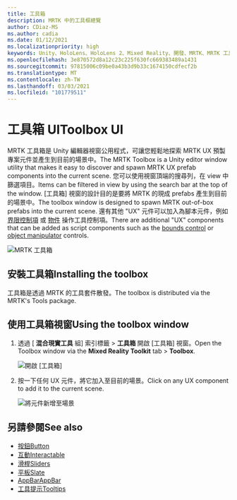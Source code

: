```yaml
---
title: 工具箱
description: MRTK 中的工具框總覽
author: CDiaz-MS
ms.author: cadia
ms.date: 01/12/2021
ms.localizationpriority: high
keywords: Unity、HoloLens、HoloLens 2、Mixed Reality、開發、MRTK、MRTK 工具箱
ms.openlocfilehash: 3e870572d8a12c23c225f630fc669383489a1431
ms.sourcegitcommit: 97815006c09be0a43b3d9b33c1674150cdfecf2b
ms.translationtype: MT
ms.contentlocale: zh-TW
ms.lasthandoff: 03/03/2021
ms.locfileid: "101779511"
---
```

# <a name="toolbox-ui"></a><span data-ttu-id="0770a-104">工具箱 UI</span><span class="sxs-lookup"><span data-stu-id="0770a-104">Toolbox UI</span></span>

<span data-ttu-id="0770a-105">MRTK 工具箱是 Unity 編輯器視窗公用程式，可讓您輕鬆地探索 MRTK UX 預製專案元件並產生到目前的場景中。</span><span class="sxs-lookup"><span data-stu-id="0770a-105">The MRTK Toolbox is a Unity editor window utility that makes it easy to discover and spawn MRTK UX prefab components into the current scene.</span></span> <span data-ttu-id="0770a-106">您可以使用視窗頂端的搜尋列，在 view 中篩選項目。</span><span class="sxs-lookup"><span data-stu-id="0770a-106">Items can be filtered in view by using the search bar at the top of the window.</span></span> <span data-ttu-id="0770a-107">[工具箱] 視窗的設計目的是要將 MRTK 的現成 prefabs 產生到目前的場景中。</span><span class="sxs-lookup"><span data-stu-id="0770a-107">The toolbox window is designed to spawn MRTK out-of-box prefabs into the current scene.</span></span> <span data-ttu-id="0770a-108">還有其他 "UX" 元件可以加入為腳本元件，例如 [界限控制項](bounds-control.md) 或 [物件](object-manipulator.md) 操作工具控制項。</span><span class="sxs-lookup"><span data-stu-id="0770a-108">There are additional "UX" components that can be added as script components such as the [bounds control](bounds-control.md) or [object manipulator](object-manipulator.md) controls.</span></span>

![MRTK 工具箱](../images/Tools/MRTKToolboxWindow.png)

## <a name="installing-the-toolbox"></a><span data-ttu-id="0770a-110">安裝工具箱</span><span class="sxs-lookup"><span data-stu-id="0770a-110">Installing the toolbox</span></span>

<span data-ttu-id="0770a-111">工具箱是透過 MRTK 的工具套件散發。</span><span class="sxs-lookup"><span data-stu-id="0770a-111">The toolbox is distributed via the MRTK's Tools package.</span></span>

## <a name="using-the-toolbox-window"></a><span data-ttu-id="0770a-112">使用工具箱視窗</span><span class="sxs-lookup"><span data-stu-id="0770a-112">Using the toolbox window</span></span>

1. <span data-ttu-id="0770a-113">透過 [ **混合現實工具** 組] 索引標籤 > **工具箱** 開啟 [工具箱] 視窗。</span><span class="sxs-lookup"><span data-stu-id="0770a-113">Open the Toolbox window via the **Mixed Reality Toolkit** tab > **Toolbox**.</span></span>

    ![開啟 [工具箱]](https://user-images.githubusercontent.com/25975362/73321589-ccfbc100-41f7-11ea-8f1a-89c4f68e12f7.gif)

1. <span data-ttu-id="0770a-115">按一下任何 UX 元件，將它加入至目前的場景。</span><span class="sxs-lookup"><span data-stu-id="0770a-115">Click on any UX component to add it to the current scene.</span></span>

    ![將元件新增至場景](https://user-images.githubusercontent.com/25975362/73321582-c9683a00-41f7-11ea-8bac-bf8efdb2fbe3.gif)

## <a name="see-also"></a><span data-ttu-id="0770a-117">另請參閱</span><span class="sxs-lookup"><span data-stu-id="0770a-117">See also</span></span>

- [<span data-ttu-id="0770a-118">按鈕</span><span class="sxs-lookup"><span data-stu-id="0770a-118">Button</span></span>](button.md)
- [<span data-ttu-id="0770a-119">互動</span><span class="sxs-lookup"><span data-stu-id="0770a-119">Interactable</span></span>](interactable.md)
- [<span data-ttu-id="0770a-120">滑桿</span><span class="sxs-lookup"><span data-stu-id="0770a-120">Sliders</span></span>](sliders.md)
- [<span data-ttu-id="0770a-121">平板</span><span class="sxs-lookup"><span data-stu-id="0770a-121">Slate</span></span>](slate.md)
- [<span data-ttu-id="0770a-122">AppBar</span><span class="sxs-lookup"><span data-stu-id="0770a-122">AppBar</span></span>](app-bar.md)
- [<span data-ttu-id="0770a-123">工具提示</span><span class="sxs-lookup"><span data-stu-id="0770a-123">Tooltips</span></span>](tooltip.md)
